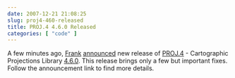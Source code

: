 ```yaml
---
date: 2007-12-21 21:08:25
slug: proj4-460-released
title: PROJ.4 4.6.0 Released
categories: [ "code" ]
---
```


A few minutes ago, [Frank](http://home.gdal.org/~warmerda/) [announced](http://lists.maptools.org/pipermail/proj/2007-December/003197.html) new release of [PROJ.4](http://proj.maptools.org/) - Cartographic Projections Library [4.6.0](  http://download.osgeo.org/proj/). This release brings only a few but important fixes. Follow the announcement link to find more details.
